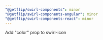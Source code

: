 ```yaml
---
"@getflip/swirl-components": minor
"@getflip/swirl-components-angular": minor
"@getflip/swirl-components-react": minor
---
```


Add "color" prop to swirl-icon
